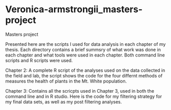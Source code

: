 # Veronica-armstrongii_masters-project
Masters project

Presented here are the scripts I used for data analysis in each chapter of my thesis. Each directory contains a brief summsry of what work was done in each chapter and what tools were used in each chapter. Both command line scripts and R scripts were used. 

Chapter 2:
A complete R script of the analyses used on the data collected in the field and lab, the script shows the code for the four differnt methods of measures the health of plants in the Mt. White population. 

Chapter 3: 
Contains all the scricpts used in Chapter 3, used in both the command line and in R studio. Here is the code for my filtering strategy for my final data sets, as well as my post filtering analyses.
